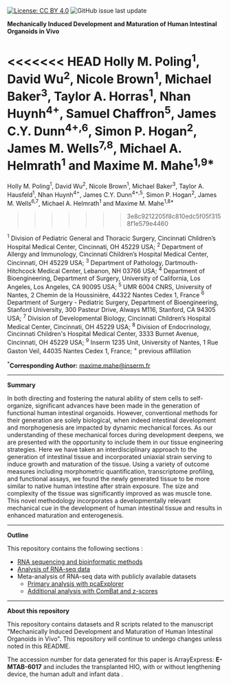 
[![License: CC BY 4.0](https://img.shields.io/badge/License-CC%20BY%204.0-lightgrey.svg)](https://creativecommons.org/licenses/by/4.0/)
![GitHub issue last update](https://img.shields.io/badge/Updated-January%202018-blue.svg)

**Mechanically Induced Development and Maturation of Human Intestinal Organoids in Vivo**

<<<<<<< HEAD
Holly M. Poling<sup>1</sup>, David Wu<sup>2</sup>, Nicole Brown<sup>1</sup>, Michael Baker<sup>3</sup>, Taylor A. Horras<sup>1</sup>, Nhan Huynh<sup>4+</sup>, Samuel Chaffron<sup>5</sup>,  James C.Y. Dunn<sup>4+,6</sup>, Simon P. Hogan<sup>2</sup>, James M. Wells<sup>7,8</sup>, Michael A. Helmrath<sup>1</sup> and Maxime M. Mahe<sup>1,9*</sup>
=======
Holly M. Poling<sup>1</sup>, David Wu<sup>2</sup>, Nicole Brown<sup>1</sup>, Michael Baker<sup>3</sup>, Taylor A. Hausfeld<sup>1</sup>, Nhan Huynh<sup>4+</sup>, James C.Y. Dunn<sup>4+,5</sup>, Simon P. Hogan<sup>2</sup>, James M. Wells<sup>6,7</sup>, Michael A. Helmrath<sup>1</sup> and Maxime M. Mahe<sup>1,8*</sup>
>>>>>>> 3e8c9212205f8c810edc5f05f3158f1e579e4460

<sup>1</sup> Division of Pediatric General and Thoracic Surgery, Cincinnati Children’s Hospital Medical Center, Cincinnati, OH 45229 USA;
<sup>2</sup> Department of Allergy and Immunology, Cincinnati Children’s Hospital Medical Center, Cincinnati, OH 45229 USA;
<sup>3</sup> Department of Pathology, Dartmouth-Hitchcock Medical Center, Lebanon, NH 03766 USA;
<sup>4</sup> Department of Bioengineering, Department of Surgery, University of California, Los Angeles, Los Angeles, CA 90095 USA;
<sup>5</sup> UMR 6004 CNRS, University of Nantes, 2 Chemin de la Houssinière, 44322 Nantes Cedex 1, France
<sup>6</sup> Department of Surgery - Pediatric Surgery, Department of Bioengineering, Stanford University, 300 Pasteur Drive, Always M116, Stanford, CA 94305 USA;
<sup>7</sup> Division of Developmental Biology, Cincinnati Children’s Hospital Medical Center, Cincinnati, OH 45229 USA;
<sup>8</sup> Division of Endocrinology, Cincinnati Children's Hospital Medical Center, 3333 Burnet Avenue, Cincinnati, OH 45229 USA;
<sup>9</sup> Inserm 1235 Unit, University of Nantes, 1 Rue Gaston Veil, 44035 Nantes Cedex 1, France;
<sup>+</sup> previous affiliation

<sup>*</sup>**Corresponding Author:** maxime.mahe@inserm.fr

----------

**Summary**

In both directing and fostering the natural ability of stem cells to self-organize, significant advances have been made in the generation of functional human intestinal organoids. However, conventional methods for their generation are solely biological, when indeed intestinal development and morphogenesis are impacted by dynamic mechanical forces. As our understanding of these mechanical forces during development deepens, we are presented with the opportunity to include them in our tissue engineering strategies. Here we have taken an interdisciplinary approach to the generation of intestinal tissue and incorporated uniaxial strain serving to induce growth and maturation of the tissue. Using a variety of outcome measures including morphometric quantification, transcriptome profiling, and functional assays, we found the newly generated tissue to be more similar to native human intestine after strain exposure. The size and complexity of the tissue was significantly improved as was muscle tone. This novel methodology incorporates a developmentally relevant mechanical cue in the development of human intestinal tissue and results in enhanced maturation and enterogenesis.

----------

**Outline**

This repository contains the following sections :
 - [RNA sequencing and bioinformatic methods](Poling_Methods.org)
 - [Analysis of RNA-seq data](Poling_GeneExpression_Analysis.org)
 - Meta-analysis of RNA-seq data with publicly available datasets
      - [Primary analysis with pcaExplorer](Poling_Meta_analysis.org)
      - [Additional analysis with ComBat and z-scores](Poling_Additional_analysis.org)

----------

**About this repository**

This repository contains datasets and R scripts related to the manuscript "Mechanically Induced Development and Maturation of Human Intestinal Organoids in Vivo". This repository will continue to undergo changes unless noted in this README.

The accession number for data generated for this paper is ArrayExpress: **E-MTAB-6017** and includes the transplanted HIO, with or without lengthening device, the human adult and infant data .
